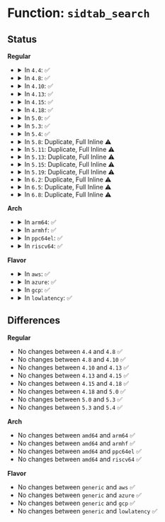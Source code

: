 # Function: <code>sidtab_search</code>

## Status
<b>Regular</b>
<ul>
<li>
<details>
<summary>In <code>4.4</code>: ✅</summary>

```c
struct context *sidtab_search(struct sidtab *s, u32 sid);
```

**Collision:** Unique Global

**Inline:** No

**Transformation:** False

**Instances:**

```
In security/selinux/ss/sidtab.c (ffffffff8134ea90)
Location: security/selinux/ss/sidtab.c:115
Inline: False
Direct callers:
  - security/selinux/ss/services.c:security_validate_transition
  - security/selinux/ss/services.c:security_validate_transition
  - security/selinux/ss/services.c:security_validate_transition
  - security/selinux/ss/services.c:security_bounded_transition
  - security/selinux/ss/services.c:security_bounded_transition
  - security/selinux/ss/services.c:security_compute_xperms_decision
  - security/selinux/ss/services.c:security_compute_xperms_decision
  - security/selinux/ss/services.c:security_compute_av
  - security/selinux/ss/services.c:security_compute_av
  - security/selinux/ss/services.c:security_compute_av_user
  - security/selinux/ss/services.c:security_compute_av_user
  - security/selinux/ss/services.c:security_get_user_sids
  - security/selinux/ss/services.c:security_sid_mls_copy
  - security/selinux/ss/services.c:security_sid_mls_copy
  - security/selinux/ss/services.c:security_net_peersid_resolve
  - security/selinux/ss/services.c:security_net_peersid_resolve
  - security/selinux/ss/services.c:selinux_audit_rule_match
  - security/selinux/ss/services.c:security_netlbl_secattr_to_sid
  - security/selinux/ss/services.c:security_netlbl_sid_to_secattr
```
**Symbols:**

```
ffffffff8134ea90-ffffffff8134eaa2: sidtab_search (STB_GLOBAL)
```
</details>
</li>
<li>
<details>
<summary>In <code>4.8</code>: ✅</summary>

```c
struct context *sidtab_search(struct sidtab *s, u32 sid);
```

**Collision:** Unique Global

**Inline:** No

**Transformation:** False

**Instances:**

```
In security/selinux/ss/sidtab.c (ffffffff81384a80)
Location: security/selinux/ss/sidtab.c:115
Inline: False
Direct callers:
  - security/selinux/ss/services.c:security_netlbl_sid_to_secattr
  - security/selinux/ss/services.c:security_netlbl_secattr_to_sid
  - security/selinux/ss/services.c:selinux_audit_rule_match
  - security/selinux/ss/services.c:security_net_peersid_resolve
  - security/selinux/ss/services.c:security_net_peersid_resolve
  - security/selinux/ss/services.c:security_sid_mls_copy
  - security/selinux/ss/services.c:security_sid_mls_copy
  - security/selinux/ss/services.c:security_get_user_sids
  - security/selinux/ss/services.c:security_compute_av_user
  - security/selinux/ss/services.c:security_compute_av_user
  - security/selinux/ss/services.c:security_compute_av
  - security/selinux/ss/services.c:security_compute_av
  - security/selinux/ss/services.c:security_compute_xperms_decision
  - security/selinux/ss/services.c:security_compute_xperms_decision
  - security/selinux/ss/services.c:security_bounded_transition
  - security/selinux/ss/services.c:security_bounded_transition
```
**Symbols:**

```
ffffffff81384a80-ffffffff81384a92: sidtab_search (STB_GLOBAL)
```
</details>
</li>
<li>
<details>
<summary>In <code>4.10</code>: ✅</summary>

```c
struct context *sidtab_search(struct sidtab *s, u32 sid);
```

**Collision:** Unique Global

**Inline:** No

**Transformation:** False

**Instances:**

```
In security/selinux/ss/sidtab.c (ffffffff8139b510)
Location: security/selinux/ss/sidtab.c:115
Inline: False
Direct callers:
  - security/selinux/ss/services.c:security_netlbl_sid_to_secattr
  - security/selinux/ss/services.c:security_netlbl_secattr_to_sid
  - security/selinux/ss/services.c:selinux_audit_rule_match
  - security/selinux/ss/services.c:security_net_peersid_resolve
  - security/selinux/ss/services.c:security_net_peersid_resolve
  - security/selinux/ss/services.c:security_sid_mls_copy
  - security/selinux/ss/services.c:security_sid_mls_copy
  - security/selinux/ss/services.c:security_get_user_sids
  - security/selinux/ss/services.c:security_compute_av_user
  - security/selinux/ss/services.c:security_compute_av_user
  - security/selinux/ss/services.c:security_compute_av
  - security/selinux/ss/services.c:security_compute_av
  - security/selinux/ss/services.c:security_compute_xperms_decision
  - security/selinux/ss/services.c:security_compute_xperms_decision
  - security/selinux/ss/services.c:security_bounded_transition
  - security/selinux/ss/services.c:security_bounded_transition
```
**Symbols:**

```
ffffffff8139b510-ffffffff8139b522: sidtab_search (STB_GLOBAL)
```
</details>
</li>
<li>
<details>
<summary>In <code>4.13</code>: ✅</summary>

```c
struct context *sidtab_search(struct sidtab *s, u32 sid);
```

**Collision:** Unique Global

**Inline:** No

**Transformation:** False

**Instances:**

```
In security/selinux/ss/sidtab.c (ffffffff813b1c30)
Location: security/selinux/ss/sidtab.c:108
Inline: False
Direct callers:
  - security/selinux/ss/services.c:security_netlbl_sid_to_secattr
  - security/selinux/ss/services.c:security_netlbl_secattr_to_sid
  - security/selinux/ss/services.c:selinux_audit_rule_match
  - security/selinux/ss/services.c:security_net_peersid_resolve
  - security/selinux/ss/services.c:security_net_peersid_resolve
  - security/selinux/ss/services.c:security_sid_mls_copy
  - security/selinux/ss/services.c:security_sid_mls_copy
  - security/selinux/ss/services.c:security_get_user_sids
  - security/selinux/ss/services.c:security_sid_to_context_core
  - security/selinux/ss/services.c:security_compute_av_user
  - security/selinux/ss/services.c:security_compute_av_user
  - security/selinux/ss/services.c:security_compute_av
  - security/selinux/ss/services.c:security_compute_av
  - security/selinux/ss/services.c:security_compute_xperms_decision
  - security/selinux/ss/services.c:security_compute_xperms_decision
  - security/selinux/ss/services.c:security_bounded_transition
  - security/selinux/ss/services.c:security_bounded_transition
  - security/selinux/ss/mls.c:mls_context_to_sid
```
**Symbols:**

```
ffffffff813b1c30-ffffffff813b1c42: sidtab_search (STB_GLOBAL)
```
</details>
</li>
<li>
<details>
<summary>In <code>4.15</code>: ✅</summary>

```c
struct context *sidtab_search(struct sidtab *s, u32 sid);
```

**Collision:** Unique Global

**Inline:** No

**Transformation:** False

**Instances:**

```
In security/selinux/ss/sidtab.c (ffffffff813d7d70)
Location: security/selinux/ss/sidtab.c:109
Inline: False
Direct callers:
  - security/selinux/ss/services.c:security_netlbl_sid_to_secattr
  - security/selinux/ss/services.c:security_netlbl_secattr_to_sid
  - security/selinux/ss/services.c:selinux_audit_rule_match
  - security/selinux/ss/services.c:security_net_peersid_resolve
  - security/selinux/ss/services.c:security_net_peersid_resolve
  - security/selinux/ss/services.c:security_sid_mls_copy
  - security/selinux/ss/services.c:security_sid_mls_copy
  - security/selinux/ss/services.c:security_get_user_sids
  - security/selinux/ss/services.c:security_sid_to_context_core
  - security/selinux/ss/services.c:security_compute_av_user
  - security/selinux/ss/services.c:security_compute_av_user
  - security/selinux/ss/services.c:security_compute_av
  - security/selinux/ss/services.c:security_compute_av
  - security/selinux/ss/services.c:security_compute_xperms_decision
  - security/selinux/ss/services.c:security_compute_xperms_decision
  - security/selinux/ss/services.c:security_bounded_transition
  - security/selinux/ss/services.c:security_bounded_transition
  - security/selinux/ss/mls.c:mls_context_to_sid
```
**Symbols:**

```
ffffffff813d7d70-ffffffff813d7d82: sidtab_search (STB_GLOBAL)
```
</details>
</li>
<li>
<details>
<summary>In <code>4.18</code>: ✅</summary>

```c
struct context *sidtab_search(struct sidtab *s, u32 sid);
```

**Collision:** Unique Global

**Inline:** No

**Transformation:** False

**Instances:**

```
In security/selinux/ss/sidtab.c (ffffffff814083a0)
Location: security/selinux/ss/sidtab.c:109
Inline: False
Direct callers:
  - security/selinux/ss/services.c:security_netlbl_sid_to_secattr
  - security/selinux/ss/services.c:security_netlbl_secattr_to_sid
  - security/selinux/ss/services.c:selinux_audit_rule_match
  - security/selinux/ss/services.c:security_net_peersid_resolve
  - security/selinux/ss/services.c:security_net_peersid_resolve
  - security/selinux/ss/services.c:security_sid_mls_copy
  - security/selinux/ss/services.c:security_sid_mls_copy
  - security/selinux/ss/services.c:security_get_user_sids
  - security/selinux/ss/services.c:security_compute_av_user
  - security/selinux/ss/services.c:security_compute_av_user
  - security/selinux/ss/services.c:security_compute_av
  - security/selinux/ss/services.c:security_compute_av
  - security/selinux/ss/services.c:security_compute_xperms_decision
  - security/selinux/ss/services.c:security_compute_xperms_decision
  - security/selinux/ss/services.c:security_bounded_transition
  - security/selinux/ss/services.c:security_bounded_transition
  - security/selinux/ss/mls.c:mls_context_to_sid
```
**Symbols:**

```
ffffffff814083a0-ffffffff814083b2: sidtab_search (STB_GLOBAL)
```
</details>
</li>
<li>
<details>
<summary>In <code>5.0</code>: ✅</summary>

```c
struct context *sidtab_search(struct sidtab *s, u32 sid);
```

**Collision:** Unique Global

**Inline:** No

**Transformation:** False

**Instances:**

```
In security/selinux/ss/sidtab.c (ffffffff81424470)
Location: security/selinux/ss/sidtab.c:165
Inline: False
Direct callers:
  - security/selinux/ss/services.c:security_netlbl_sid_to_secattr
  - security/selinux/ss/services.c:security_netlbl_secattr_to_sid
  - security/selinux/ss/services.c:selinux_audit_rule_match
  - security/selinux/ss/services.c:security_net_peersid_resolve
  - security/selinux/ss/services.c:security_net_peersid_resolve
  - security/selinux/ss/services.c:security_sid_mls_copy
  - security/selinux/ss/services.c:security_sid_mls_copy
  - security/selinux/ss/services.c:security_get_user_sids
  - security/selinux/ss/services.c:security_compute_av_user
  - security/selinux/ss/services.c:security_compute_av_user
  - security/selinux/ss/services.c:security_compute_av
  - security/selinux/ss/services.c:security_compute_av
  - security/selinux/ss/services.c:security_compute_xperms_decision
  - security/selinux/ss/services.c:security_compute_xperms_decision
  - security/selinux/ss/services.c:security_bounded_transition
  - security/selinux/ss/services.c:security_bounded_transition
```
**Symbols:**

```
ffffffff81424470-ffffffff81424482: sidtab_search (STB_GLOBAL)
```
</details>
</li>
<li>
<details>
<summary>In <code>5.3</code>: ✅</summary>

```c
struct context *sidtab_search(struct sidtab *s, u32 sid);
```

**Collision:** Unique Global

**Inline:** No

**Transformation:** False

**Instances:**

```
In security/selinux/ss/sidtab.c (ffffffff81451fe0)
Location: security/selinux/ss/sidtab.c:165
Inline: False
Direct callers:
  - security/selinux/ss/services.c:security_netlbl_sid_to_secattr
  - security/selinux/ss/services.c:security_netlbl_secattr_to_sid
  - security/selinux/ss/services.c:selinux_audit_rule_match
  - security/selinux/ss/services.c:security_net_peersid_resolve
  - security/selinux/ss/services.c:security_net_peersid_resolve
  - security/selinux/ss/services.c:security_sid_mls_copy
  - security/selinux/ss/services.c:security_sid_mls_copy
  - security/selinux/ss/services.c:security_get_user_sids
  - security/selinux/ss/services.c:security_compute_av_user
  - security/selinux/ss/services.c:security_compute_av_user
  - security/selinux/ss/services.c:security_compute_av
  - security/selinux/ss/services.c:security_compute_av
  - security/selinux/ss/services.c:security_compute_xperms_decision
  - security/selinux/ss/services.c:security_compute_xperms_decision
  - security/selinux/ss/services.c:security_bounded_transition
  - security/selinux/ss/services.c:security_bounded_transition
  - security/selinux/ss/mls.c:mls_context_to_sid
```
**Symbols:**

```
ffffffff81451fe0-ffffffff81451ff2: sidtab_search (STB_GLOBAL)
```
</details>
</li>
<li>
<details>
<summary>In <code>5.4</code>: ✅</summary>

```c
struct context *sidtab_search(struct sidtab *s, u32 sid);
```

**Collision:** Unique Global

**Inline:** No

**Transformation:** False

**Instances:**

```
In security/selinux/ss/sidtab.c (ffffffff8146bdb0)
Location: security/selinux/ss/sidtab.c:163
Inline: False
Direct callers:
  - security/selinux/ss/services.c:security_netlbl_sid_to_secattr
  - security/selinux/ss/services.c:security_netlbl_secattr_to_sid
  - security/selinux/ss/services.c:selinux_audit_rule_match
  - security/selinux/ss/services.c:security_net_peersid_resolve
  - security/selinux/ss/services.c:security_net_peersid_resolve
  - security/selinux/ss/services.c:security_sid_mls_copy
  - security/selinux/ss/services.c:security_sid_mls_copy
  - security/selinux/ss/services.c:security_get_user_sids
  - security/selinux/ss/services.c:security_compute_av_user
  - security/selinux/ss/services.c:security_compute_av_user
  - security/selinux/ss/services.c:security_compute_av
  - security/selinux/ss/services.c:security_compute_av
  - security/selinux/ss/services.c:security_compute_xperms_decision
  - security/selinux/ss/services.c:security_compute_xperms_decision
  - security/selinux/ss/services.c:security_bounded_transition
  - security/selinux/ss/services.c:security_bounded_transition
  - security/selinux/ss/mls.c:mls_context_to_sid
```
**Symbols:**

```
ffffffff8146bdb0-ffffffff8146bdc2: sidtab_search (STB_GLOBAL)
```
</details>
</li>
<li>
<details>
<summary>In <code>5.8</code>: Duplicate, Full Inline ⚠️</summary>

**Collision:** Static Duplication

**Inline:** Full

**Transformation:** False

**Instances:**

```
In security/selinux/ss/services.c (ffffffff814cdae4)
Location: security/selinux/ss/sidtab.h:110
Inline: True
Inline callers:
  - security/selinux/ss/services.c:security_netlbl_sid_to_secattr
  - security/selinux/ss/services.c:security_netlbl_secattr_to_sid
  - security/selinux/ss/services.c:selinux_audit_rule_match
  - security/selinux/ss/services.c:security_net_peersid_resolve
  - security/selinux/ss/services.c:security_net_peersid_resolve
  - security/selinux/ss/services.c:security_sid_mls_copy
  - security/selinux/ss/services.c:security_sid_mls_copy
  - security/selinux/ss/services.c:security_get_user_sids
  - security/selinux/ss/services.c:security_compute_av_user
  - security/selinux/ss/services.c:security_compute_av_user
  - security/selinux/ss/services.c:security_compute_av
  - security/selinux/ss/services.c:security_compute_av
  - security/selinux/ss/services.c:security_compute_xperms_decision
  - security/selinux/ss/services.c:security_compute_xperms_decision
```
```
In security/selinux/ss/mls.c (ffffffff814cefbb)
Location: security/selinux/ss/sidtab.h:110
Inline: True
```
</details>
</li>
<li>
<details>
<summary>In <code>5.11</code>: Duplicate, Full Inline ⚠️</summary>

**Collision:** Static Duplication

**Inline:** Full

**Transformation:** False

**Instances:**

```
In security/selinux/ss/services.c (ffffffff814eb125)
Location: security/selinux/ss/sidtab.h:110
Inline: True
Inline callers:
  - security/selinux/ss/services.c:security_netlbl_sid_to_secattr
  - security/selinux/ss/services.c:security_netlbl_secattr_to_sid
  - security/selinux/ss/services.c:selinux_audit_rule_match
  - security/selinux/ss/services.c:security_net_peersid_resolve
  - security/selinux/ss/services.c:security_net_peersid_resolve
  - security/selinux/ss/services.c:security_sid_mls_copy
  - security/selinux/ss/services.c:security_sid_mls_copy
  - security/selinux/ss/services.c:security_get_user_sids
  - security/selinux/ss/services.c:security_compute_av_user
  - security/selinux/ss/services.c:security_compute_av_user
  - security/selinux/ss/services.c:security_compute_av
  - security/selinux/ss/services.c:security_compute_av
  - security/selinux/ss/services.c:security_compute_xperms_decision
  - security/selinux/ss/services.c:security_compute_xperms_decision
```
```
In security/selinux/ss/mls.c (ffffffff814ec4fb)
Location: security/selinux/ss/sidtab.h:110
Inline: True
```
</details>
</li>
<li>
<details>
<summary>In <code>5.13</code>: Duplicate, Full Inline ⚠️</summary>

**Collision:** Static Duplication

**Inline:** Full

**Transformation:** False

**Instances:**

```
In security/selinux/ss/services.c (ffffffff814f1df5)
Location: security/selinux/ss/sidtab.h:111
Inline: True
Inline callers:
  - security/selinux/ss/services.c:security_netlbl_sid_to_secattr
  - security/selinux/ss/services.c:security_netlbl_secattr_to_sid
  - security/selinux/ss/services.c:selinux_audit_rule_match
  - security/selinux/ss/services.c:security_net_peersid_resolve
  - security/selinux/ss/services.c:security_net_peersid_resolve
  - security/selinux/ss/services.c:security_sid_mls_copy
  - security/selinux/ss/services.c:security_sid_mls_copy
  - security/selinux/ss/services.c:security_get_user_sids
  - security/selinux/ss/services.c:security_compute_av_user
  - security/selinux/ss/services.c:security_compute_av_user
  - security/selinux/ss/services.c:security_compute_av
  - security/selinux/ss/services.c:security_compute_av
  - security/selinux/ss/services.c:security_compute_xperms_decision
  - security/selinux/ss/services.c:security_compute_xperms_decision
```
```
In security/selinux/ss/mls.c (ffffffff814f327b)
Location: security/selinux/ss/sidtab.h:111
Inline: True
```
</details>
</li>
<li>
<details>
<summary>In <code>5.15</code>: Duplicate, Full Inline ⚠️</summary>

**Collision:** Static Duplication

**Inline:** Full

**Transformation:** False

**Instances:**

```
In security/selinux/ss/services.c (ffffffff8154c4e5)
Location: security/selinux/ss/sidtab.h:111
Inline: True
Inline callers:
  - security/selinux/ss/services.c:security_netlbl_sid_to_secattr
  - security/selinux/ss/services.c:security_netlbl_secattr_to_sid
  - security/selinux/ss/services.c:selinux_audit_rule_match
  - security/selinux/ss/services.c:security_net_peersid_resolve
  - security/selinux/ss/services.c:security_net_peersid_resolve
  - security/selinux/ss/services.c:security_sid_mls_copy
  - security/selinux/ss/services.c:security_sid_mls_copy
  - security/selinux/ss/services.c:security_get_user_sids
  - security/selinux/ss/services.c:security_compute_av_user
  - security/selinux/ss/services.c:security_compute_av_user
  - security/selinux/ss/services.c:security_compute_av
  - security/selinux/ss/services.c:security_compute_av
  - security/selinux/ss/services.c:security_compute_xperms_decision
  - security/selinux/ss/services.c:security_compute_xperms_decision
```
```
In security/selinux/ss/mls.c (ffffffff8154db7b)
Location: security/selinux/ss/sidtab.h:111
Inline: True
```
</details>
</li>
<li>
<details>
<summary>In <code>5.19</code>: Duplicate, Full Inline ⚠️</summary>

**Collision:** Static Duplication

**Inline:** Full

**Transformation:** False

**Instances:**

```
In security/selinux/ss/services.c (ffffffff815e5395)
Location: security/selinux/ss/sidtab.h:111
Inline: True
Inline callers:
  - security/selinux/ss/services.c:security_netlbl_sid_to_secattr
  - security/selinux/ss/services.c:security_netlbl_secattr_to_sid
  - security/selinux/ss/services.c:selinux_audit_rule_match
  - security/selinux/ss/services.c:security_net_peersid_resolve
  - security/selinux/ss/services.c:security_net_peersid_resolve
  - security/selinux/ss/services.c:security_sid_mls_copy
  - security/selinux/ss/services.c:security_sid_mls_copy
  - security/selinux/ss/services.c:security_get_user_sids
  - security/selinux/ss/services.c:security_compute_av_user
  - security/selinux/ss/services.c:security_compute_av_user
  - security/selinux/ss/services.c:security_compute_av
  - security/selinux/ss/services.c:security_compute_av
  - security/selinux/ss/services.c:security_compute_xperms_decision
  - security/selinux/ss/services.c:security_compute_xperms_decision
```
```
In security/selinux/ss/mls.c (ffffffff815e7380)
Location: security/selinux/ss/sidtab.h:111
Inline: True
Inline callers:
  - security/selinux/ss/mls.c:mls_context_to_sid
```
</details>
</li>
<li>
<details>
<summary>In <code>6.2</code>: Duplicate, Full Inline ⚠️</summary>

**Collision:** Static Duplication

**Inline:** Full

**Transformation:** False

**Instances:**

```
In security/selinux/ss/services.c (ffffffff816947f5)
Location: security/selinux/ss/sidtab.h:110
Inline: True
Inline callers:
  - security/selinux/ss/services.c:security_netlbl_sid_to_secattr
  - security/selinux/ss/services.c:security_netlbl_secattr_to_sid
  - security/selinux/ss/services.c:selinux_audit_rule_match
  - security/selinux/ss/services.c:security_net_peersid_resolve
  - security/selinux/ss/services.c:security_net_peersid_resolve
  - security/selinux/ss/services.c:security_sid_mls_copy
  - security/selinux/ss/services.c:security_sid_mls_copy
  - security/selinux/ss/services.c:security_get_user_sids
  - security/selinux/ss/services.c:security_compute_av_user
  - security/selinux/ss/services.c:security_compute_av_user
  - security/selinux/ss/services.c:security_compute_av
  - security/selinux/ss/services.c:security_compute_av
  - security/selinux/ss/services.c:security_compute_xperms_decision
  - security/selinux/ss/services.c:security_compute_xperms_decision
```
```
In security/selinux/ss/mls.c (ffffffff81696a30)
Location: security/selinux/ss/sidtab.h:110
Inline: True
Inline callers:
  - security/selinux/ss/mls.c:mls_context_to_sid
```
</details>
</li>
<li>
<details>
<summary>In <code>6.5</code>: Duplicate, Full Inline ⚠️</summary>

**Collision:** Static Duplication

**Inline:** Full

**Transformation:** False

**Instances:**

```
In security/selinux/ss/services.c (ffffffff816cccf7)
Location: security/selinux/ss/sidtab.h:110
Inline: True
Inline callers:
  - security/selinux/ss/services.c:security_netlbl_sid_to_secattr
  - security/selinux/ss/services.c:security_netlbl_secattr_to_sid
  - security/selinux/ss/services.c:selinux_audit_rule_match
  - security/selinux/ss/services.c:security_net_peersid_resolve
  - security/selinux/ss/services.c:security_net_peersid_resolve
  - security/selinux/ss/services.c:security_sid_mls_copy
  - security/selinux/ss/services.c:security_sid_mls_copy
  - security/selinux/ss/services.c:security_get_user_sids
  - security/selinux/ss/services.c:security_compute_av_user
  - security/selinux/ss/services.c:security_compute_av_user
  - security/selinux/ss/services.c:security_compute_av
  - security/selinux/ss/services.c:security_compute_av
  - security/selinux/ss/services.c:security_compute_xperms_decision
  - security/selinux/ss/services.c:security_compute_xperms_decision
```
```
In security/selinux/ss/mls.c (ffffffff816cef30)
Location: security/selinux/ss/sidtab.h:110
Inline: True
Inline callers:
  - security/selinux/ss/mls.c:mls_context_to_sid
```
</details>
</li>
<li>
<details>
<summary>In <code>6.8</code>: Duplicate, Full Inline ⚠️</summary>

**Collision:** Static Duplication

**Inline:** Full

**Transformation:** False

**Instances:**

```
In security/selinux/ss/services.c (ffffffff817092f7)
Location: security/selinux/ss/sidtab.h:110
Inline: True
Inline callers:
  - security/selinux/ss/services.c:security_netlbl_sid_to_secattr
  - security/selinux/ss/services.c:security_netlbl_secattr_to_sid
  - security/selinux/ss/services.c:security_net_peersid_resolve
  - security/selinux/ss/services.c:security_net_peersid_resolve
  - security/selinux/ss/services.c:security_sid_mls_copy
  - security/selinux/ss/services.c:security_sid_mls_copy
  - security/selinux/ss/services.c:security_get_user_sids
  - security/selinux/ss/services.c:security_compute_av_user
  - security/selinux/ss/services.c:security_compute_av_user
  - security/selinux/ss/services.c:security_compute_av
  - security/selinux/ss/services.c:security_compute_av
  - security/selinux/ss/services.c:security_compute_xperms_decision
  - security/selinux/ss/services.c:security_compute_xperms_decision
```
```
In security/selinux/ss/mls.c (ffffffff8170b550)
Location: security/selinux/ss/sidtab.h:110
Inline: True
Inline callers:
  - security/selinux/ss/mls.c:mls_context_to_sid
```
</details>
</li>
</ul>
<b>Arch</b>
<ul>
<li>
<details>
<summary>In <code>arm64</code>: ✅</summary>

```c
struct context *sidtab_search(struct sidtab *s, u32 sid);
```

**Collision:** Unique Global

**Inline:** No

**Transformation:** False

**Instances:**

```
In security/selinux/ss/sidtab.c (ffff80001055ac08)
Location: security/selinux/ss/sidtab.c:163
Inline: False
Direct callers:
  - security/selinux/ss/services.c:security_netlbl_sid_to_secattr
  - security/selinux/ss/services.c:security_netlbl_secattr_to_sid
  - security/selinux/ss/services.c:selinux_audit_rule_match
  - security/selinux/ss/services.c:security_net_peersid_resolve
  - security/selinux/ss/services.c:security_net_peersid_resolve
  - security/selinux/ss/services.c:security_sid_mls_copy
  - security/selinux/ss/services.c:security_sid_mls_copy
  - security/selinux/ss/services.c:security_get_user_sids
  - security/selinux/ss/services.c:security_compute_av_user
  - security/selinux/ss/services.c:security_compute_av_user
  - security/selinux/ss/services.c:security_compute_av
  - security/selinux/ss/services.c:security_compute_av
  - security/selinux/ss/services.c:security_compute_xperms_decision
  - security/selinux/ss/services.c:security_compute_xperms_decision
  - security/selinux/ss/services.c:security_bounded_transition
  - security/selinux/ss/services.c:security_bounded_transition
  - security/selinux/ss/mls.c:mls_context_to_sid
```
**Symbols:**

```
ffff80001055ac08-ffff80001055ac40: sidtab_search (STB_GLOBAL)
```
</details>
</li>
<li>
<details>
<summary>In <code>armhf</code>: ✅</summary>

```c
struct context *sidtab_search(struct sidtab *s, u32 sid);
```

**Collision:** Unique Global

**Inline:** No

**Transformation:** False

**Instances:**

```
In security/selinux/ss/sidtab.c (c070f404)
Location: security/selinux/ss/sidtab.c:163
Inline: False
Direct callers:
  - security/selinux/ss/services.c:security_netlbl_sid_to_secattr
  - security/selinux/ss/services.c:security_netlbl_secattr_to_sid
  - security/selinux/ss/services.c:selinux_audit_rule_match
  - security/selinux/ss/services.c:security_net_peersid_resolve
  - security/selinux/ss/services.c:security_net_peersid_resolve
  - security/selinux/ss/services.c:security_sid_mls_copy
  - security/selinux/ss/services.c:security_sid_mls_copy
  - security/selinux/ss/services.c:security_get_user_sids
  - security/selinux/ss/services.c:security_sid_to_context_core
  - security/selinux/ss/services.c:security_compute_av_user
  - security/selinux/ss/services.c:security_compute_av_user
  - security/selinux/ss/services.c:security_compute_av
  - security/selinux/ss/services.c:security_compute_av
  - security/selinux/ss/services.c:security_compute_xperms_decision
  - security/selinux/ss/services.c:security_compute_xperms_decision
  - security/selinux/ss/services.c:security_bounded_transition
  - security/selinux/ss/services.c:security_bounded_transition
  - security/selinux/ss/mls.c:mls_context_to_sid
```
**Symbols:**

```
c070f404-c070f424: sidtab_search (STB_GLOBAL)
```
</details>
</li>
<li>
<details>
<summary>In <code>ppc64el</code>: ✅</summary>

```c
struct context *sidtab_search(struct sidtab *s, u32 sid);
```

**Collision:** Unique Global

**Inline:** No

**Transformation:** False

**Instances:**

```
In security/selinux/ss/sidtab.c (c0000000006b99c0)
Location: security/selinux/ss/sidtab.c:163
Inline: False
Direct callers:
  - security/selinux/ss/services.c:security_netlbl_sid_to_secattr
  - security/selinux/ss/services.c:security_netlbl_secattr_to_sid
  - security/selinux/ss/services.c:selinux_audit_rule_match
  - security/selinux/ss/services.c:security_net_peersid_resolve
  - security/selinux/ss/services.c:security_net_peersid_resolve
  - security/selinux/ss/services.c:security_sid_mls_copy
  - security/selinux/ss/services.c:security_sid_mls_copy
  - security/selinux/ss/services.c:security_get_user_sids
  - security/selinux/ss/services.c:security_compute_av_user
  - security/selinux/ss/services.c:security_compute_av_user
  - security/selinux/ss/services.c:security_compute_av
  - security/selinux/ss/services.c:security_compute_av
  - security/selinux/ss/services.c:security_compute_xperms_decision
  - security/selinux/ss/services.c:security_compute_xperms_decision
  - security/selinux/ss/services.c:security_bounded_transition
  - security/selinux/ss/services.c:security_bounded_transition
  - security/selinux/ss/mls.c:mls_context_to_sid
```
**Symbols:**

```
c0000000006b99c0-c0000000006b99d8: sidtab_search (STB_GLOBAL)
```
</details>
</li>
<li>
<details>
<summary>In <code>riscv64</code>: ✅</summary>

```c
struct context *sidtab_search(struct sidtab *s, u32 sid);
```

**Collision:** Unique Global

**Inline:** No

**Transformation:** False

**Instances:**

```
In security/selinux/ss/sidtab.c (ffffffe0003b1b30)
Location: security/selinux/ss/sidtab.c:163
Inline: False
Direct callers:
  - security/selinux/ss/services.c:security_netlbl_sid_to_secattr
  - security/selinux/ss/services.c:security_netlbl_secattr_to_sid
  - security/selinux/ss/services.c:selinux_audit_rule_match
  - security/selinux/ss/services.c:security_net_peersid_resolve
  - security/selinux/ss/services.c:security_net_peersid_resolve
  - security/selinux/ss/services.c:security_sid_mls_copy
  - security/selinux/ss/services.c:security_sid_mls_copy
  - security/selinux/ss/services.c:security_get_user_sids
  - security/selinux/ss/services.c:security_compute_av_user
  - security/selinux/ss/services.c:security_compute_av_user
  - security/selinux/ss/services.c:security_compute_av
  - security/selinux/ss/services.c:security_compute_av
  - security/selinux/ss/services.c:security_compute_xperms_decision
  - security/selinux/ss/services.c:security_compute_xperms_decision
  - security/selinux/ss/services.c:security_bounded_transition
  - security/selinux/ss/services.c:security_bounded_transition
  - security/selinux/ss/mls.c:mls_context_to_sid
```
**Symbols:**

```
ffffffe0003b1b30-ffffffe0003b1b64: sidtab_search (STB_GLOBAL)
```
</details>
</li>
</ul>
<b>Flavor</b>
<ul>
<li>
<details>
<summary>In <code>aws</code>: ✅</summary>

```c
struct context *sidtab_search(struct sidtab *s, u32 sid);
```

**Collision:** Unique Global

**Inline:** No

**Transformation:** False

**Instances:**

```
In security/selinux/ss/sidtab.c (ffffffff81464390)
Location: security/selinux/ss/sidtab.c:163
Inline: False
Direct callers:
  - security/selinux/ss/services.c:security_netlbl_sid_to_secattr
  - security/selinux/ss/services.c:security_netlbl_secattr_to_sid
  - security/selinux/ss/services.c:selinux_audit_rule_match
  - security/selinux/ss/services.c:security_net_peersid_resolve
  - security/selinux/ss/services.c:security_net_peersid_resolve
  - security/selinux/ss/services.c:security_sid_mls_copy
  - security/selinux/ss/services.c:security_sid_mls_copy
  - security/selinux/ss/services.c:security_get_user_sids
  - security/selinux/ss/services.c:security_compute_av_user
  - security/selinux/ss/services.c:security_compute_av_user
  - security/selinux/ss/services.c:security_compute_av
  - security/selinux/ss/services.c:security_compute_av
  - security/selinux/ss/services.c:security_compute_xperms_decision
  - security/selinux/ss/services.c:security_compute_xperms_decision
  - security/selinux/ss/services.c:security_bounded_transition
  - security/selinux/ss/services.c:security_bounded_transition
  - security/selinux/ss/mls.c:mls_context_to_sid
```
**Symbols:**

```
ffffffff81464390-ffffffff814643a2: sidtab_search (STB_GLOBAL)
```
</details>
</li>
<li>
<details>
<summary>In <code>azure</code>: ✅</summary>

```c
struct context *sidtab_search(struct sidtab *s, u32 sid);
```

**Collision:** Unique Global

**Inline:** No

**Transformation:** False

**Instances:**

```
In security/selinux/ss/sidtab.c (ffffffff81454dc0)
Location: security/selinux/ss/sidtab.c:163
Inline: False
Direct callers:
  - security/selinux/ss/services.c:security_netlbl_sid_to_secattr
  - security/selinux/ss/services.c:security_netlbl_secattr_to_sid
  - security/selinux/ss/services.c:selinux_audit_rule_match
  - security/selinux/ss/services.c:security_net_peersid_resolve
  - security/selinux/ss/services.c:security_net_peersid_resolve
  - security/selinux/ss/services.c:security_sid_mls_copy
  - security/selinux/ss/services.c:security_sid_mls_copy
  - security/selinux/ss/services.c:security_get_user_sids
  - security/selinux/ss/services.c:security_compute_av_user
  - security/selinux/ss/services.c:security_compute_av_user
  - security/selinux/ss/services.c:security_compute_av
  - security/selinux/ss/services.c:security_compute_av
  - security/selinux/ss/services.c:security_compute_xperms_decision
  - security/selinux/ss/services.c:security_compute_xperms_decision
  - security/selinux/ss/services.c:security_bounded_transition
  - security/selinux/ss/services.c:security_bounded_transition
  - security/selinux/ss/mls.c:mls_context_to_sid
```
**Symbols:**

```
ffffffff81454dc0-ffffffff81454dd2: sidtab_search (STB_GLOBAL)
```
</details>
</li>
<li>
<details>
<summary>In <code>gcp</code>: ✅</summary>

```c
struct context *sidtab_search(struct sidtab *s, u32 sid);
```

**Collision:** Unique Global

**Inline:** No

**Transformation:** False

**Instances:**

```
In security/selinux/ss/sidtab.c (ffffffff81460430)
Location: security/selinux/ss/sidtab.c:163
Inline: False
Direct callers:
  - security/selinux/ss/services.c:security_netlbl_sid_to_secattr
  - security/selinux/ss/services.c:security_netlbl_secattr_to_sid
  - security/selinux/ss/services.c:selinux_audit_rule_match
  - security/selinux/ss/services.c:security_net_peersid_resolve
  - security/selinux/ss/services.c:security_net_peersid_resolve
  - security/selinux/ss/services.c:security_sid_mls_copy
  - security/selinux/ss/services.c:security_sid_mls_copy
  - security/selinux/ss/services.c:security_get_user_sids
  - security/selinux/ss/services.c:security_compute_av_user
  - security/selinux/ss/services.c:security_compute_av_user
  - security/selinux/ss/services.c:security_compute_av
  - security/selinux/ss/services.c:security_compute_av
  - security/selinux/ss/services.c:security_compute_xperms_decision
  - security/selinux/ss/services.c:security_compute_xperms_decision
  - security/selinux/ss/services.c:security_bounded_transition
  - security/selinux/ss/services.c:security_bounded_transition
  - security/selinux/ss/mls.c:mls_context_to_sid
```
**Symbols:**

```
ffffffff81460430-ffffffff81460442: sidtab_search (STB_GLOBAL)
```
</details>
</li>
<li>
<details>
<summary>In <code>lowlatency</code>: ✅</summary>

```c
struct context *sidtab_search(struct sidtab *s, u32 sid);
```

**Collision:** Unique Global

**Inline:** No

**Transformation:** False

**Instances:**

```
In security/selinux/ss/sidtab.c (ffffffff81477c30)
Location: security/selinux/ss/sidtab.c:163
Inline: False
Direct callers:
  - security/selinux/ss/services.c:security_netlbl_sid_to_secattr
  - security/selinux/ss/services.c:security_netlbl_secattr_to_sid
  - security/selinux/ss/services.c:selinux_audit_rule_match
  - security/selinux/ss/services.c:security_net_peersid_resolve
  - security/selinux/ss/services.c:security_net_peersid_resolve
  - security/selinux/ss/services.c:security_sid_mls_copy
  - security/selinux/ss/services.c:security_sid_mls_copy
  - security/selinux/ss/services.c:security_get_user_sids
  - security/selinux/ss/services.c:security_compute_av_user
  - security/selinux/ss/services.c:security_compute_av_user
  - security/selinux/ss/services.c:security_compute_av
  - security/selinux/ss/services.c:security_compute_av
  - security/selinux/ss/services.c:security_compute_xperms_decision
  - security/selinux/ss/services.c:security_compute_xperms_decision
  - security/selinux/ss/services.c:security_bounded_transition
  - security/selinux/ss/services.c:security_bounded_transition
  - security/selinux/ss/mls.c:mls_context_to_sid
```
**Symbols:**

```
ffffffff81477c30-ffffffff81477c42: sidtab_search (STB_GLOBAL)
```
</details>
</li>
</ul>

## Differences
<b>Regular</b>
<ul>
<li>
No changes between <code>4.4</code> and <code>4.8</code> ✅
</li>
<li>
No changes between <code>4.8</code> and <code>4.10</code> ✅
</li>
<li>
No changes between <code>4.10</code> and <code>4.13</code> ✅
</li>
<li>
No changes between <code>4.13</code> and <code>4.15</code> ✅
</li>
<li>
No changes between <code>4.15</code> and <code>4.18</code> ✅
</li>
<li>
No changes between <code>4.18</code> and <code>5.0</code> ✅
</li>
<li>
No changes between <code>5.0</code> and <code>5.3</code> ✅
</li>
<li>
No changes between <code>5.3</code> and <code>5.4</code> ✅
</li>
</ul>
<b>Arch</b>
<ul>
<li>
No changes between <code>amd64</code> and <code>arm64</code> ✅
</li>
<li>
No changes between <code>amd64</code> and <code>armhf</code> ✅
</li>
<li>
No changes between <code>amd64</code> and <code>ppc64el</code> ✅
</li>
<li>
No changes between <code>amd64</code> and <code>riscv64</code> ✅
</li>
</ul>
<b>Flavor</b>
<ul>
<li>
No changes between <code>generic</code> and <code>aws</code> ✅
</li>
<li>
No changes between <code>generic</code> and <code>azure</code> ✅
</li>
<li>
No changes between <code>generic</code> and <code>gcp</code> ✅
</li>
<li>
No changes between <code>generic</code> and <code>lowlatency</code> ✅
</li>
</ul>
